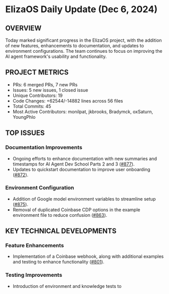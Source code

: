 # ElizaOS Daily Update (Dec 6, 2024)

## OVERVIEW 
Today marked significant progress in the ElizaOS project, with the addition of new features, enhancements to documentation, and updates to environment configurations. The team continues to focus on improving the AI agent framework's usability and functionality.

## PROJECT METRICS
- PRs: 6 merged PRs, 7 new PRs
- Issues: 5 new issues, 1 closed issue
- Unique Contributors: 19
- Code Changes: +62544/-14882 lines across 56 files
- Total Commits: 45
- Most Active Contributors: monilpat, jkbrooks, Bradymck, oxSaturn, YoungPhlo

## TOP ISSUES
### Documentation Improvements
- Ongoing efforts to enhance documentation with new summaries and timestamps for AI Agent Dev School Parts 2 and 3 ([#877](https://github.com/elizaos/eliza/pull/877)).
- Updates to quickstart documentation to improve user onboarding ([#872](https://github.com/elizaos/eliza/pull/872)).

### Environment Configuration
- Addition of Google model environment variables to streamline setup ([#875](https://github.com/elizaos/eliza/pull/875)).
- Removal of duplicated Coinbase CDP options in the example environment file to reduce confusion ([#863](https://github.com/elizaos/eliza/pull/863)).

## KEY TECHNICAL DEVELOPMENTS
### Feature Enhancements
- Implementation of a Coinbase webhook, along with additional examples and testing to enhance functionality ([#801](https://github.com/elizaos/eliza/pull/801)).

### Testing Improvements
- Introduction of environment and knowledge tests to